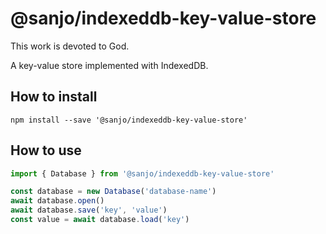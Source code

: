 # @sanjo/indexeddb-key-value-store

This work is devoted to God.

A key-value store implemented with IndexedDB.

## How to install

```
npm install --save '@sanjo/indexeddb-key-value-store'
```

## How to use

```js
import { Database } from '@sanjo/indexeddb-key-value-store'

const database = new Database('database-name')
await database.open()
await database.save('key', 'value')
const value = await database.load('key')
```
